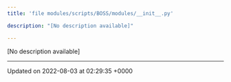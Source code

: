 ```yaml
---
title: 'file modules/scripts/BOSS/modules/__init__.py'

description: "[No description available]"

---
```







[No description available]






-------------------------------

Updated on 2022-08-03 at 02:29:35 +0000
